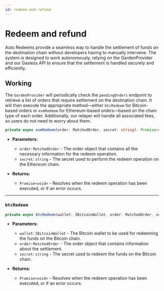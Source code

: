 ```yaml
---
id: redeem-and-refund
---
```


# Redeem and refund

Auto Redeems provide a seamless way to handle the settlement of funds on the destination chain without developers having to manually intervene. The system is designed to work autonomously, relying on the GardenProvider and our Gasless API to ensure that the settlement is handled securely and efficiently.

## Working

The `GardenProvider` will periodically check the `pendingOrders` endpoint to retrieve a list of orders that require settlement on the destination chain. It will then execute the appropriate method—either `btcRedeem` for Bitcoin-based orders or `evmRedeem` for Ethereum-based orders—based on the chain type of each order. Additionally, our relayer will handle all associated fees, so users do not need to worry about them.

```ts
private async evmRedeem(order: MatchedOrder, secret: string): Promise<void>;
```

- **Parameters:**
  - `order`: `MatchedOrder` - The order object that contains all the necessary information for the redeem operation.
  - `secret`: `string` - The secret used to perform the redeem operation on the Ethereum chain.

- **Returns:**
  - `Promise<void>` - Resolves when the redeem operation has been executed, or if an error occurs.

---

### `btcRedeem`

```ts
private async btcRedeem(wallet: IBitcoinWallet, order: MatchedOrder, secret: string): Promise<void>;
```

- **Parameters:**
  - `wallet`: `IBitcoinWallet` - The Bitcoin wallet to be used for redeeming the funds on the Bitcoin chain.
  - `order`: `MatchedOrder` - The order object that contains information about the settlement.
  - `secret`: `string` - The secret used to redeem the funds on the Bitcoin chain.

- **Returns:**
  - `Promise<void>` - Resolves when the redeem operation has been executed, or if an error occurs.
